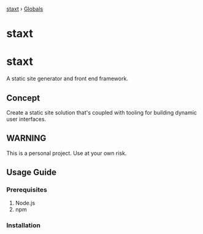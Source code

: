 [staxt](README.md) › [Globals](globals.md)

# staxt

# staxt

A static site generator and front end framework.

## Concept

Create a static site solution that's coupled with tooling for building dynamic user interfaces.

## WARNING

This is a personal project. Use at your own risk.

## Usage Guide

### Prerequisites

1. Node.js
1. npm

### Installation
